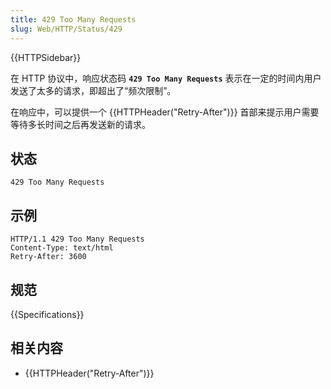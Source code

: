 ```yaml
---
title: 429 Too Many Requests
slug: Web/HTTP/Status/429
---
```


{{HTTPSidebar}}

在 HTTP 协议中，响应状态码 **`429 Too Many Requests`** 表示在一定的时间内用户发送了太多的请求，即超出了“频次限制”。

在响应中，可以提供一个 {{HTTPHeader("Retry-After")}} 首部来提示用户需要等待多长时间之后再发送新的请求。

## 状态

```plain
429 Too Many Requests
```

## 示例

```plain
HTTP/1.1 429 Too Many Requests
Content-Type: text/html
Retry-After: 3600
```

## 规范

{{Specifications}}

## 相关内容

- {{HTTPHeader("Retry-After")}}
